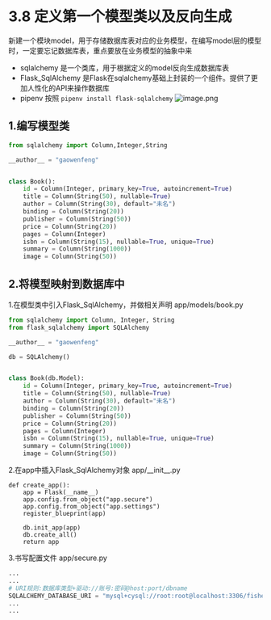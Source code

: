 # 3.8 定义第一个模型类以及反向生成

新建一个模块model，用于存储数据库表对应的业务模型，在编写model层的模型时，一定要忘记数据库表，重点要放在业务模型的抽象中来

- sqlalchemy 是一个类库，用于根据定义的model反向生成数据库表
- Flask_SqlAlchemy 是Flask在sqlalchemy基础上封装的一个组件。提供了更加人性化的API来操作数据库
- pipenv 按照 ```pipenv install flask-sqlalchemy```
![image.png](https://upload-images.jianshu.io/upload_images/7220971-fefc63c1fbbe994d.png?imageMogr2/auto-orient/strip%7CimageView2/2/w/1240)


## 1.编写模型类
```python
from sqlalchemy import Column,Integer,String

__author__ = "gaowenfeng"


class Book():
    id = Column(Integer, primary_key=True, autoincrement=True)
    title = Column(String(50), nullable=True)
    author = Column(String(30), default="未名")
    binding = Column(String(20))
    publisher = Column(String(50))
    price = Column(String(20))
    pages = Column(Integer)
    isbn = Column(String(15), nullable=True, unique=True)
    summary = Column(String(1000))
    image = Column(String(50))
```

## 2.将模型映射到数据库中

1.在模型类中引入Flask_SqlAlchemy，并做相关声明
app/models/book.py
```python
from sqlalchemy import Column, Integer, String
from flask_sqlalchemy import SQLAlchemy

__author__ = "gaowenfeng"

db = SQLAlchemy()


class Book(db.Model):
    id = Column(Integer, primary_key=True, autoincrement=True)
    title = Column(String(50), nullable=True)
    author = Column(String(30), default="未名")
    binding = Column(String(20))
    publisher = Column(String(50))
    price = Column(String(20))
    pages = Column(Integer)
    isbn = Column(String(15), nullable=True, unique=True)
    summary = Column(String(1000))
    image = Column(String(50))
```
2.在app中插入Flask_SqlAlchemy对象
app/\_\_init__.py
```
def create_app():
    app = Flask(__name__)
    app.config.from_object("app.secure")
    app.config.from_object("app.settings")
    register_blueprint(app)

    db.init_app(app)
    db.create_all()
    return app
```
3.书写配置文件
app/secure.py
```python
...
...
# URI规则:数据库类型+驱动://账号:密码@host:port/dbname
SQLALCHEMY_DATABASE_URI = "mysql+cysql://root:root@localhost:3306/fisher"
...
...
```
